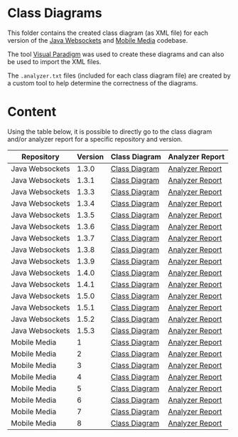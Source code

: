 # Class Diagrams
This folder contains the created class diagram (as XML file) for each version of the [Java Websockets](https://github.com/TooTallNate/Java-WebSocket) and [Mobile Media](https://github.com/julioserafim/MobileMedia) codebase. 

The tool [Visual Paradigm](https://www.visual-paradigm.com/) was used to create these diagrams and can also be used to import the XML files. 

The `.analyzer.txt` files (included for each class diagram file) are created by a custom tool to help determine the correctness of the diagrams.

# Content
Using the table below, it is possible to directly go to the class diagram and/or analyzer report for a specific repository and version.

| Repository        | Version   | Class Diagram                                           | Analyzer Report                                          |
| ---               | ---       | ---                                                     | ---                                                      |
| Java Websockets   | 1.3.0     | [Class Diagram](./java-websockets/1.3.0/diagram.xml)    | [Analyzer Report](./java-websockets/1.3.0/report.txt)    |
| Java Websockets   | 1.3.1     | [Class Diagram](./java-websockets/1.3.1/diagram.xml)    | [Analyzer Report](./java-websockets/1.3.1/report.txt)    |
| Java Websockets   | 1.3.3     | [Class Diagram](./java-websockets/1.3.3/diagram.xml)    | [Analyzer Report](./java-websockets/1.3.3/report.txt)    |
| Java Websockets   | 1.3.4     | [Class Diagram](./java-websockets/1.3.4/diagram.xml)    | [Analyzer Report](./java-websockets/1.3.4/report.txt)    |
| Java Websockets   | 1.3.5     | [Class Diagram](./java-websockets/1.3.5/diagram.xml)    | [Analyzer Report](./java-websockets/1.3.5/report.txt)    |
| Java Websockets   | 1.3.6     | [Class Diagram](./java-websockets/1.3.6/diagram.xml)    | [Analyzer Report](./java-websockets/1.3.6/report.txt)    |
| Java Websockets   | 1.3.7     | [Class Diagram](./java-websockets/1.3.7/diagram.xml)    | [Analyzer Report](./java-websockets/1.3.7/report.txt)    |
| Java Websockets   | 1.3.8     | [Class Diagram](./java-websockets/1.3.8/diagram.xml)    | [Analyzer Report](./java-websockets/1.3.8/report.txt)    |
| Java Websockets   | 1.3.9     | [Class Diagram](./java-websockets/1.3.9/diagram.xml)    | [Analyzer Report](./java-websockets/1.3.9/report.txt)    |
| Java Websockets   | 1.4.0     | [Class Diagram](./java-websockets/1.4.0/diagram.xml)    | [Analyzer Report](./java-websockets/1.4.0/report.txt)    |
| Java Websockets   | 1.4.1     | [Class Diagram](./java-websockets/1.4.1/diagram.xml)    | [Analyzer Report](./java-websockets/1.4.1/report.txt)    |
| Java Websockets   | 1.5.0     | [Class Diagram](./java-websockets/1.5.0/diagram.xml)    | [Analyzer Report](./java-websockets/1.5.0/report.txt)    |
| Java Websockets   | 1.5.1     | [Class Diagram](./java-websockets/1.5.1/diagram.xml)    | [Analyzer Report](./java-websockets/1.5.1/report.txt)    |
| Java Websockets   | 1.5.2     | [Class Diagram](./java-websockets/1.5.2/diagram.xml)    | [Analyzer Report](./java-websockets/1.5.2/report.txt)    |
| Java Websockets   | 1.5.3     | [Class Diagram](./java-websockets/1.5.3/diagram.xml)    | [Analyzer Report](./java-websockets/1.5.3/report.txt)    |
| Mobile Media      | 1         | [Class Diagram](./mobile-media/1/diagram.xml)           | [Analyzer Report](./mobile-media/1/report.txt)           |
| Mobile Media      | 2         | [Class Diagram](./mobile-media/2/diagram.xml)           | [Analyzer Report](./mobile-media/2/report.txt)           |
| Mobile Media      | 3         | [Class Diagram](./mobile-media/3/diagram.xml)           | [Analyzer Report](./mobile-media/3/report.txt)           |
| Mobile Media      | 4         | [Class Diagram](./mobile-media/4/diagram.xml)           | [Analyzer Report](./mobile-media/4/report.txt)           |
| Mobile Media      | 5         | [Class Diagram](./mobile-media/5/diagram.xml)           | [Analyzer Report](./mobile-media/5/report.txt)           |
| Mobile Media      | 6         | [Class Diagram](./mobile-media/6/diagram.xml)           | [Analyzer Report](./mobile-media/6/report.txt)           |
| Mobile Media      | 7         | [Class Diagram](./mobile-media/7/diagram.xml)           | [Analyzer Report](./mobile-media/7/report.txt)           |
| Mobile Media      | 8         | [Class Diagram](./mobile-media/8/diagram.xml)           | [Analyzer Report](./mobile-media/8/report.txt)           |

